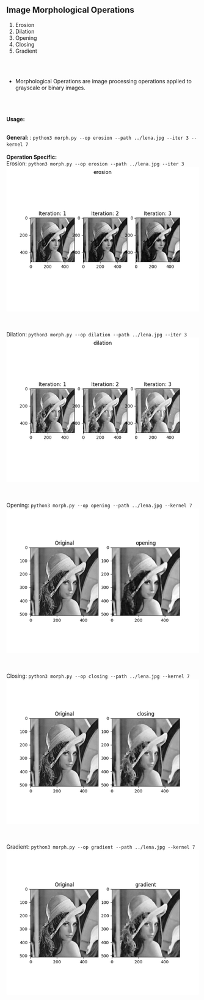 <h2> Image Morphological Operations </h2>

1. Erosion
2. Dilation
3. Opening
4. Closing
5. Gradient

<br><br>
- Morphological Operations are image processing operations applied to grayscale or binary images.

<br><br><br>
<b> Usage: </b><br><br>

<b> General: </b>: ```python3 morph.py --op erosion --path ../lena.jpg --iter 3 --kernel 7``` <br><br>
<b> Operation Specific: </b><br>
Erosion: ```python3 morph.py --op erosion --path ../lena.jpg --iter 3``` <br>
![alt text](https://github.com/rohan1198/Computer-Vision-Projects/blob/main/03_morphological_operations/assets/eroded.png)

<br><br>
Dilation: ```python3 morph.py --op dilation --path ../lena.jpg --iter 3``` <br>
![alt text](https://github.com/rohan1198/Computer-Vision-Projects/blob/main/03_morphological_operations/assets/dilated.png)

<br><br>
Opening: ```python3 morph.py --op opening --path ../lena.jpg --kernel 7``` <br>
![alt text](https://github.com/rohan1198/Computer-Vision-Projects/blob/main/03_morphological_operations/assets/opened.png)

<br><br>
Closing: ```python3 morph.py --op closing --path ../lena.jpg --kernel 7``` <br>
![alt text](https://github.com/rohan1198/Computer-Vision-Projects/blob/main/03_morphological_operations/assets/closed.png)

<br><br>
Gradient: ```python3 morph.py --op gradient --path ../lena.jpg --kernel 7``` <br>
![alt text](https://github.com/rohan1198/Computer-Vision-Projects/blob/main/03_morphological_operations/assets/gradient.png)
